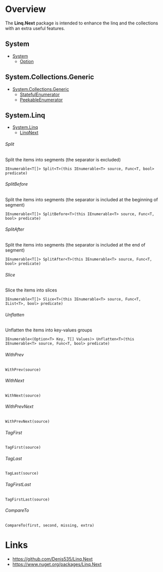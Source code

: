 ﻿# Overview

The **Linq.Next** package is intended to enhance the linq and the collections with an extra useful features.

## System
- [System](https://github.com/Denis535/Linq.Next/tree/master/Linq.Next/System)
  - [Option](https://github.com/Denis535/Linq.Next/blob/master/Linq.Next/System/Option.cs)

## System.Collections.Generic
- [System.Collections.Generic](https://github.com/Denis535/Linq.Next/tree/master/Linq.Next/System.Collections.Generic)
  - [StatefulEnumerator](https://github.com/Denis535/Linq.Next/tree/master/Linq.Next/System.Collections.Generic/StatefulEnumerator.cs)
  - [PeekableEnumerator](https://github.com/Denis535/Linq.Next/tree/master/Linq.Next/System.Collections.Generic/PeekableEnumerator.cs)

## System.Linq
- [System.Linq](https://github.com/Denis535/Linq.Next/blob/master/Linq.Next/System.Linq/)
  - [LinqNext](https://github.com/Denis535/Linq.Next/blob/master/Linq.Next/System.Linq/LinqNext.cs)

###### Split
Split the items into segments (the separator is excluded)

```IEnumerable<T[]> Split<T>(this IEnumerable<T> source, Func<T, bool> predicate)```

###### SplitBefore
Split the items into segments (the separator is included at the beginning of segment)

```IEnumerable<T[]> SplitBefore<T>(this IEnumerable<T> source, Func<T, bool> predicate)```

###### SplitAfter
Split the items into segments (the separator is included at the end of segment)

```IEnumerable<T[]> SplitAfter<T>(this IEnumerable<T> source, Func<T, bool> predicate)```

###### Slice
Slice the items into slices

```IEnumerable<T[]> Slice<T>(this IEnumerable<T> source, Func<T, IList<T>, bool> predicate)```

###### Unflatten
Unflatten the items into key-values groups

```IEnumerable<(Option<T> Key, T[] Values)> Unflatten<T>(this IEnumerable<T> source, Func<T, bool> predicate)```

###### WithPrev
```WithPrev(source)```

###### WithNext
```WithNext(source)```

###### WithPrevNext
```WithPrevNext(source)```

###### TagFirst
```TagFirst(source)```

###### TagLast
```TagLast(source)```

###### TagFirstLast
```TagFirstLast(source)```

###### CompareTo
```CompareTo(first, second, missing, extra)```

# Links
- https://github.com/Denis535/Linq.Next
- https://www.nuget.org/packages/Linq.Next

